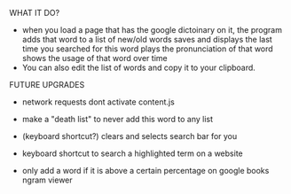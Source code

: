 WHAT IT DO?
- when you load a page that has the google dictoinary on it, 
	the program adds that word to a list of new/old words
	saves and displays the last time you searched for this word
	plays the pronunciation of that word
	shows the usage of that word over time
- You can also edit the list of words and copy it to your clipboard. 

FUTURE UPGRADES

- network requests dont activate content.js
- make a "death list" to never add this word to any list 
- (keyboard shortcut?) clears and selects search bar for you

- keyboard shortcut to search a highlighted term on a website 
- only add a word if it is above a certain percentage on google books ngram viewer
